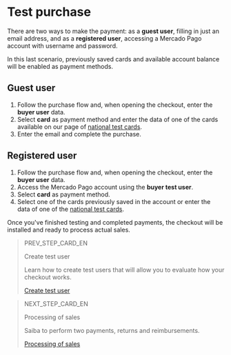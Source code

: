 # Test purchase
 
There are two ways to make the payment: as a **guest user**, filling in just an email address, and as a **registered user**, accessing a Mercado Pago account with username and password.
 
In this last scenario, previously saved cards and available account balance will be enabled as payment methods.
 
## Guest user
 
1. Follow the purchase flow and, when opening the checkout, enter the **buyer user** data.
2. Select **card** as payment method and enter the data of one of the cards available on our page of [national test cards](https://www.mercadopago[FAKER][URL][DOMAIN]/developers/en/guides/resources/localization/local-cards).
3. Enter the email and complete the purchase.
 
## Registered user
 
1. Follow the purchase flow and, when opening the checkout, enter the **buyer user** data.
2. Access the Mercado Pago account using the **buyer test user**.
3. Select **card** as payment method.
4. Select one of the cards previously saved in the account or enter the data of one of the [national test cards](https://www.mercadopago[FAKER][URL][DOMAIN]/developers/en/guides/resources/localization/local-cards).
 
Once you've finished testing and completed payments, the checkout will be installed and ready to process actual sales.

> PREV_STEP_CARD_EN
>
> Create test user
>
> Learn how to create test users that will allow you to evaluate how your checkout works. 
>
> [Create test user](/developers/es/docs/checkout-pro/integration-test/create-test-user)

> NEXT_STEP_CARD_EN
>
> Processing of sales
>
> Saiba to perform two payments, returns and reimbursements.
>
> [Processing of sales](/developers/en/docs/checkout-pro/sales-processing/get-payments)